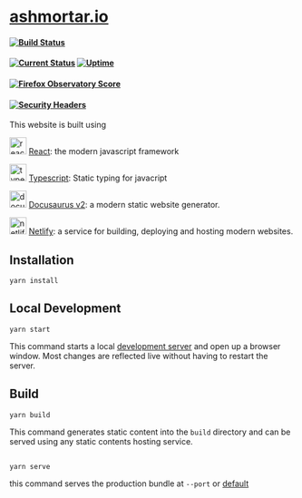 # [ashmortar.io](https://ashmortar.io)

#### [![Build Status](https://api.netlify.com/api/v1/badges/3b6231e5-fa67-4015-9918-552aec670a68/deploy-status)](https://app.netlify.com/sites/brave-montalcini-0eec80/deploys)

#### [![Current Status](https://img.shields.io/uptimerobot/status/m786725220-eea8800b83d1736121a111ca?style=for-the-badge)](https://ashmortar.io) [![Uptime](https://img.shields.io/uptimerobot/ratio/m786725220-eea8800b83d1736121a111ca?style=for-the-badge)](https://uptimerobot.com/dashboard#786725220)

#### [![Firefox Observatory Score](https://img.shields.io/mozilla-observatory/grade-score/ashmortar.io?publish&style=for-the-badge)](https://observatory.mozilla.org/analyze/ashmortar.io)

#### [![Security  Headers](https://img.shields.io/security-headers?style=for-the-badge&url=https%3A%2F%2Fashmortar.io)](https://securityheaders.com/?q=https%3A%2F%2Fashmortar.io&followRedirects=on)

This website is built using

<img alt="reactjs logo" width="30px" src="https://upload.wikimedia.org/wikipedia/commons/thumb/a/a7/React-icon.svg/200px-React-icon.svg.png"> [React](https://reactjs.org): the modern javascript framework

<img alt="typescript logo" width="30px" src="https://upload.wikimedia.org/wikipedia/commons/thumb/4/4c/Typescript_logo_2020.svg/200px-Typescript_logo_2020.svg.png"> [Typescript](https://www.typescriptlang.org/): Static typing for javacript

<img alt="docusaurusv2 keytar logo" width="30px" src="https://v2.docusaurus.io/img/docusaurus_keytar.svg"> [Docusaurus v2](https://v2.docusaurus.io/): a modern static website generator.

<img alt="netlify logo" width="30px" src="https://www.netlify.com/img/press/logos/logomark.png"> [Netlify](https://www.netlify.com/): a service for building, deploying and hosting modern websites.

## Installation

```console
yarn install
```

## Local Development

```console
yarn start
```

This command starts a local [development server](http://localhost:3000) and open up a browser window. Most changes are reflected live without having to restart the server.

## Build

```console
yarn build
```

This command generates static content into the `build` directory and can be served using any static contents hosting service.

##

```console
yarn serve
```

this command serves the production bundle at `--port` or [default](http://localhost:3000)
